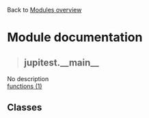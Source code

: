 Back to [Modules overview](https://github.com/pyrustic/jupitest/blob/master/docs/modules/README.md)
  
# Module documentation
>## jupitest.\_\_main\_\_
No description
<br>
[functions (1)](https://github.com/pyrustic/jupitest/blob/master/docs/modules/content/jupitest.__main__/functions.md)


## Classes

